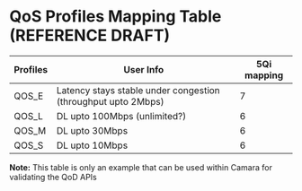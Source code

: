 # QoS Profiles Mapping Table (REFERENCE DRAFT)

| Profiles | User Info | 5Qi mapping |
|----------| --------- | ----------- |
| QOS\_E   | Latency stays stable under congestion (throughput upto 2Mbps) | 7 |
| QOS\_L   | DL upto 100Mbps (unlimited?) | 6 |
| QOS\_M   | DL upto 30Mbps | 6 |
| QOS\_S   | DL upto 10Mbps | 6 |

**Note:**
This table is only an example that can be used within Camara for validating the QoD APIs
